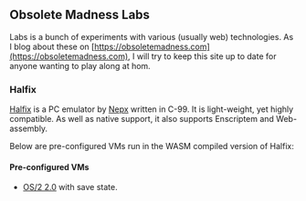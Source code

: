 ## Obsolete Madness Labs

Labs is a bunch of experiments with various (usually web) technologies. As I blog about these on [https://obsoletemadness.com](https://obsoletemadness.com), I will try to keep this site up to date for anyone wanting to play along at hom. 

### Halfix
[Halfix](https://github.com/nepx/halfix) is a PC emulator by [Nepx](https://github.com/nepx) written in C-99. It is light-weight, yet highly compatible. As well as native support, it also supports Enscriptem and Web-assembly.

Below are pre-configured VMs run in the WASM compiled version of Halfix:

#### Pre-configured VMs

 * [OS/2 2.0](/labs/halfix/index.html?hda=os2&savestate=states/os2) with save state.
